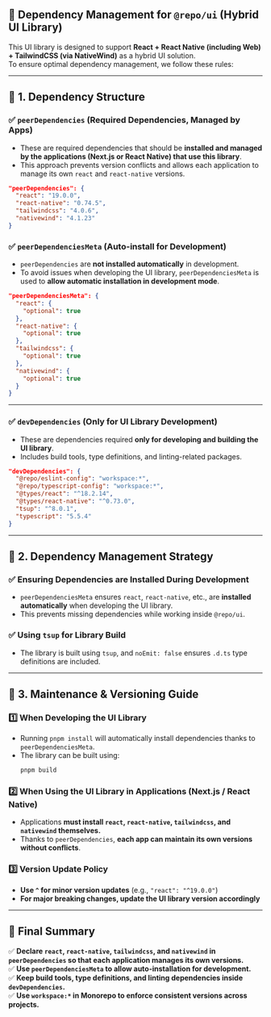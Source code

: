 ## **🚀 Dependency Management for `@repo/ui` (Hybrid UI Library)**  

This UI library is designed to support **React + React Native (including Web) + TailwindCSS (via NativeWind)** as a hybrid UI solution.  
To ensure optimal dependency management, we follow these rules:

---

## **📌 1. Dependency Structure**
### **✅ `peerDependencies` (Required Dependencies, Managed by Apps)**
- These are required dependencies that should be **installed and managed by the applications (Next.js or React Native) that use this library**.
- This approach prevents version conflicts and allows each application to manage its own `react` and `react-native` versions.

```json
"peerDependencies": {
  "react": "19.0.0",
  "react-native": "0.74.5",
  "tailwindcss": "4.0.6",
  "nativewind": "4.1.23"
}
```

### **✅ `peerDependenciesMeta` (Auto-install for Development)**
- `peerDependencies` are **not installed automatically** in development.
- To avoid issues when developing the UI library, `peerDependenciesMeta` is used to **allow automatic installation in development mode**.

```json
"peerDependenciesMeta": {
  "react": {
    "optional": true
  },
  "react-native": {
    "optional": true
  },
  "tailwindcss": {
    "optional": true
  },
  "nativewind": {
    "optional": true
  }
}
```

---

### **✅ `devDependencies` (Only for UI Library Development)**
- These are dependencies required **only for developing and building the UI library**.
- Includes build tools, type definitions, and linting-related packages.

```json
"devDependencies": {
  "@repo/eslint-config": "workspace:*",
  "@repo/typescript-config": "workspace:*",
  "@types/react": "^18.2.14",
  "@types/react-native": "^0.73.0",
  "tsup": "^8.0.1",
  "typescript": "5.5.4"
}
```

---

## **📌 2. Dependency Management Strategy**
### **✅ Ensuring Dependencies are Installed During Development**
- `peerDependenciesMeta` ensures `react`, `react-native`, etc., are **installed automatically** when developing the UI library.
- This prevents missing dependencies while working inside `@repo/ui`.

### **✅ Using `tsup` for Library Build**
- The library is built using `tsup`, and `noEmit: false` ensures `.d.ts` type definitions are included.

---

## **📌 3. Maintenance & Versioning Guide**
### **1️⃣ When Developing the UI Library**
- Running `pnpm install` will automatically install dependencies thanks to `peerDependenciesMeta`.
- The library can be built using:
  ```sh
  pnpm build
  ```

### **2️⃣ When Using the UI Library in Applications (Next.js / React Native)**
- Applications **must install `react`, `react-native`, `tailwindcss`, and `nativewind` themselves.**
- Thanks to `peerDependencies`, **each app can maintain its own versions without conflicts**.

### **3️⃣ Version Update Policy**
- **Use `^` for minor version updates** (e.g., `"react": "^19.0.0"`)  
- **For major breaking changes, update the UI library version accordingly**  

---

## **🚀 Final Summary**
✅ **Declare `react`, `react-native`, `tailwindcss`, and `nativewind` in `peerDependencies` so that each application manages its own versions.**  
✅ **Use `peerDependenciesMeta` to allow auto-installation for development.**  
✅ **Keep build tools, type definitions, and linting dependencies inside `devDependencies`.**  
✅ **Use `workspace:*` in Monorepo to enforce consistent versions across projects.**  